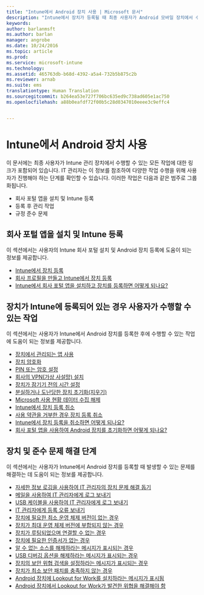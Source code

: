 ```yaml
---
title: "Intune에서 Android 장치 사용 | Microsoft 문서"
description: "Intune에서 장치가 등록될 때 최종 사용자가 Android 모바일 장치에서 수행할 수 있는 작업으로 연결되는 링크 목록"
keywords: 
author: barlanmsft
ms.author: barlan
manager: angrobe
ms.date: 10/24/2016
ms.topic: article
ms.prod: 
ms.service: microsoft-intune
ms.technology: 
ms.assetid: 465763db-b68d-4392-a5a4-732b5b875c2b
ms.reviewer: arnab
ms.suite: ems
translationtype: Human Translation
ms.sourcegitcommit: b264ea53e727f706bc635ed9c738ad605e1ac750
ms.openlocfilehash: a88b0eafdf72f00b5c28d0347010eeee3c9effc4


---
```



# <a name="using-your-android-device-with-intune"></a>Intune에서 Android 장치 사용

이 문서에는 최종 사용자가 Intune 관리 장치에서 수행할 수 있는 모든 작업에 대한 링크가 포함되어 있습니다. IT 관리자는 이 정보를 참조하여 다양한 작업 수행을 위해 사용자가 진행해야 하는 단계를 확인할 수 있습니다. 이러한 작업은 다음과 같은 범주로 그룹화됩니다.

- 회사 포털 앱을 설치 및 Intune 등록
- 등록 후 관리 작업
- 규정 준수 문제

## <a name="company-portal-app-installation-and-intune-enrollment"></a>회사 포털 앱을 설치 및 Intune 등록

이 섹션에서는 사용자의 Intune 회사 포털 설치 및 Android 장치 등록에 도움이 되는 정보를 제공합니다.

- [Intune에서 장치 등록](enroll-your-device-in-Intune-android.md)
- [회사 프로필을 만들고 Intune에서 장치 등록](create-a-work-profile-and-enroll-your-device-in-intune-android.md)
- [Intune에서 회사 포털 앱을 설치하고 장치를 등록하면 어떻게 되나요?](what-happens-if-you-install-the-company-portal-app-and-enroll-your-device-in-intune-android.md)

## <a name="things-users-can-do-when-their-device-is-enrolled-in-intune"></a>장치가 Intune에 등록되어 있는 경우 사용자가 수행할 수 있는 작업

이 섹션에서는 사용자가 Intune에서 Android 장치를 등록한 후에 수행할 수 있는 작업에 도움이 되는 정보를 제공합니다.

- [장치에서 관리되는 앱 사용](use-managed-apps-on-your-device-android.md)
- [장치 암호화](encrypt-your-device-android.md)
- [PIN 또는 암호 설정](set-your-pin-or-password-android.md)
- [회사의 VPN(가상 사설망) 설치](install-your-companys-virtual-private-network-VPN-android.md)
- [장치가 잠기기 전의 시간 설정](set-the-amount-of-time-before-your-device-is-locked-android.md)
- [분실하거나 도난당한 장치 초기화(지우기)](reset-erase-your-lost-or-stolen-device-android.md)
- [Microsoft 사용 현황 데이터 수집 해제](turn-off-microsoft-usage-data-collection-android.md)
- [Intune에서 장치 등록 취소](unenroll-your-device-from-intune-android.md)
- [사용 약관을 거부한 경우 장치 등록 취소](unenroll-your-device-from-intune-if-you-declined-terms-of-use-android.md)
- [Intune에서 장치 등록을 취소하면 어떻게 되나요?](what-happens-if-you-unenroll-your-device-from-intune-android.md)
- [회사 포털 앱을 사용하여 Android 장치를 초기화하면 어떻게 되나요?](what-happens-if-you-reset-your-device-using-the-company-portal-android.md)
<!--- - [What is the Rights Management sharing app?](what-is-the-rms-sharing-app-android.md) --->

## <a name="steps-to-fix-device-and-compliance-issues"></a>장치 및 준수 문제 해결 단계

이 섹션에서는 사용자가 Intune에서 Android 장치를 등록할 때 발생할 수 있는 문제를 해결하는 데 도움이 되는 정보를 제공합니다.

- [자세한 정보 로깅을 사용하여 IT 관리자의 장치 문제 해결 돕기](use-verbose-logging-to-help-your-it-administrator-fix-device-issues-android.md)
- [메일을 사용하여 IT 관리자에게 로그 보내기](send-logs-to-your-it-admin-by-email-android.md)
- [USB 케이블을 사용하여 IT 관리자에게 로그 보내기](send-logs-to-your-it-admin-using-cable-android.md)
- [IT 관리자에게 등록 오류 보내기](send-enrollment-errors-to-your-it-admin-android.md)
- [장치에 필요한 최소 운영 체제 버전이 없는 경우](you-need-to-update-your-android-device.md)
- [장치가 최대 운영 체제 버전에 부합되지 않는 경우](your-android-version-isnt-yet-supported.md)
- [장치가 루팅되었으며 연결할 수 없는 경우](your-device-is-rooted-and-you-cant-connect-android.md)
- [장치에 필요한 인증서가 없는 경우](your-device-is-missing-a-required-certificate-landing-android.md)
- [알 수 없는 소스를 해제하라는 메시지가 표시되는 경우](you-are-asked-to-turn-off-unknown-sources-android.md)
- [USB 디버깅 옵션을 해제하라는 메시지가 표시되는 경우](you-are-asked-to-turn-off-usb-debugging-android.md)
- [장치의 보안 위협 검색을 설정하라는 메시지가 표시되는 경우](you-are-asked-to-turn-on-scan-device-for-security-threats-android.md)
- [장치가 최소 보안 패치를 충족하지 않는 경우](your-device-does-not-meet-the-minimum-security-patch-android.md)
- [Android 장치에 Lookout for Work를 설치하라는 메시지가 표시됨](you-are-prompted-to-install-lookout-for-work-android.md)
- [Android 장치에서 Lookout for Work가 발견한 위협을 해결해야 함](you-need-to-resolve-a-threat-found-by-lookout-for-work-android.md)



<!--HONumber=Jan17_HO1-->



